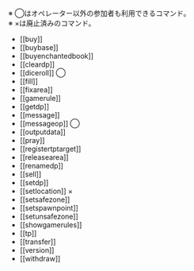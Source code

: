 ※ ◯はオペレーター以外の参加者も利用できるコマンド。  
※ ×は廃止済みのコマンド。

- [[buy]]
- [[buybase]]
- [[buyenchantedbook]]
- [[cleardp]]
- [[diceroll]] ◯
- [[fill]]
- [[fixarea]]
- [[gamerule]]
- [[getdp]]
- [[message]]
- [[messageop]] ◯
- [[outputdata]]
- [[pray]]
- [[registertptarget]]
- [[releasearea]]
- [[renamedp]]
- [[sell]]
- [[setdp]]
- [[setlocation]] ×
- [[setsafezone]]
- [[setspawnpoint]]
- [[setunsafezone]]
- [[showgamerules]]
- [[tp]]
- [[transfer]]
- [[version]]
- [[withdraw]]

